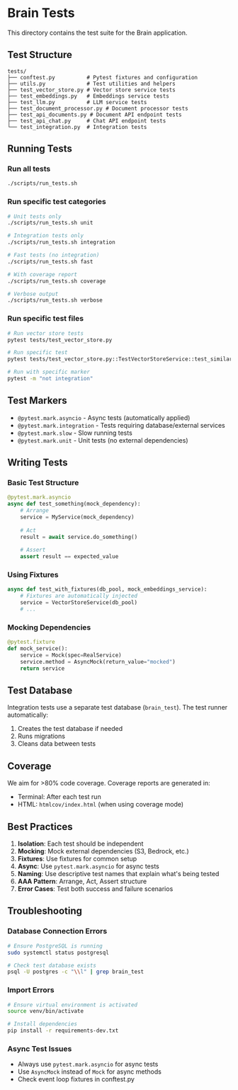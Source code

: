 # Brain Tests

This directory contains the test suite for the Brain application.

## Test Structure

```
tests/
├── conftest.py          # Pytest fixtures and configuration
├── utils.py             # Test utilities and helpers
├── test_vector_store.py # Vector store service tests
├── test_embeddings.py   # Embeddings service tests
├── test_llm.py          # LLM service tests
├── test_document_processor.py # Document processor tests
├── test_api_documents.py # Document API endpoint tests
├── test_api_chat.py     # Chat API endpoint tests
└── test_integration.py  # Integration tests
```

## Running Tests

### Run all tests
```bash
./scripts/run_tests.sh
```

### Run specific test categories
```bash
# Unit tests only
./scripts/run_tests.sh unit

# Integration tests only
./scripts/run_tests.sh integration

# Fast tests (no integration)
./scripts/run_tests.sh fast

# With coverage report
./scripts/run_tests.sh coverage

# Verbose output
./scripts/run_tests.sh verbose
```

### Run specific test files
```bash
# Run vector store tests
pytest tests/test_vector_store.py

# Run specific test
pytest tests/test_vector_store.py::TestVectorStoreService::test_similarity_search

# Run with specific marker
pytest -m "not integration"
```

## Test Markers

- `@pytest.mark.asyncio` - Async tests (automatically applied)
- `@pytest.mark.integration` - Tests requiring database/external services
- `@pytest.mark.slow` - Slow running tests
- `@pytest.mark.unit` - Unit tests (no external dependencies)

## Writing Tests

### Basic Test Structure
```python
@pytest.mark.asyncio
async def test_something(mock_dependency):
    # Arrange
    service = MyService(mock_dependency)
    
    # Act
    result = await service.do_something()
    
    # Assert
    assert result == expected_value
```

### Using Fixtures
```python
async def test_with_fixtures(db_pool, mock_embeddings_service):
    # Fixtures are automatically injected
    service = VectorStoreService(db_pool)
    # ...
```

### Mocking Dependencies
```python
@pytest.fixture
def mock_service():
    service = Mock(spec=RealService)
    service.method = AsyncMock(return_value="mocked")
    return service
```

## Test Database

Integration tests use a separate test database (`brain_test`). The test runner automatically:
1. Creates the test database if needed
2. Runs migrations
3. Cleans data between tests

## Coverage

We aim for >80% code coverage. Coverage reports are generated in:
- Terminal: After each test run
- HTML: `htmlcov/index.html` (when using coverage mode)

## Best Practices

1. **Isolation**: Each test should be independent
2. **Mocking**: Mock external dependencies (S3, Bedrock, etc.)
3. **Fixtures**: Use fixtures for common setup
4. **Async**: Use `pytest.mark.asyncio` for async tests
5. **Naming**: Use descriptive test names that explain what's being tested
6. **AAA Pattern**: Arrange, Act, Assert structure
7. **Error Cases**: Test both success and failure scenarios

## Troubleshooting

### Database Connection Errors
```bash
# Ensure PostgreSQL is running
sudo systemctl status postgresql

# Check test database exists
psql -U postgres -c "\\l" | grep brain_test
```

### Import Errors
```bash
# Ensure virtual environment is activated
source venv/bin/activate

# Install dependencies
pip install -r requirements-dev.txt
```

### Async Test Issues
- Always use `pytest.mark.asyncio` for async tests
- Use `AsyncMock` instead of `Mock` for async methods
- Check event loop fixtures in conftest.py